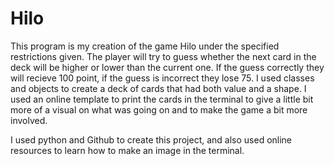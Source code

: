 # Hilo

This program is my creation of the game Hilo under the specified restrictions given. The player will try to guess whether the next card in the deck will be higher or lower than the current one. If the guess correctly they will recieve 100 point, if the guess is incorrect they lose 75. I used classes and objects to create a deck of cards that had both value and a shape. I used an online template to print the cards in the terminal to give a little bit more of a visual on what was going on and to make the game a bit more involved. 

I used python and Github to create this project, and also used online resources to learn how to make an image in the terminal. 
